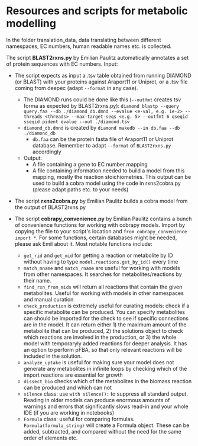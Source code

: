 # Resources and scripts for metabolic modelling


In the folder translation_data, data translating between different namespaces, EC numbers, human readable names etc. is collected.

The script **BLAST2rxns.py** by Emilian Paulitz automatically annotates a set of protein sequences with EC numbers. Input:
- The script expects as input a .tsv table obtained from running DIAMOND (or BLAST) with your proteins against Araport11 or Uniprot, or a .tsv file coming from deepec (adapt `--format` in any case).
	- The DIAMOND runs could be done like this (`--outfmt` creates tsv forma as expected by BLAST2rxns.py): `diamond blastp --query query.faa --db ./diamond_db.dmnd --evalue <e-val, e.g. 1e-2> --threads <threads> --max-target-seqs <e.g. 5> --outfmt 6 qseqid sseqid pident evalue --out ./diamond.tsv` 
	- `diamond_db.dmnd` is created by `diamond makedb --in db.faa --db ./diamond_db`
		- `db.faa` can be the protein fasta file of Araport11 or Uniprot database. Remember to adapt `--format` of `BLAST2rxns.py` accordingly
	- Output:
		- A file containing a gene to EC number mapping
		- A file containing information needed to build a model from this mapping, mostly the reaction stoichiometries. This output can be used to build a cobra model using the code in rxns2cobra.py (please adapt paths etc. to your needs)

- The script **rxns2cobra.py** by Emilian Paulitz builds a cobra model from the output of BLAST2rxns.py
- The script **cobrapy_convenience.py** by Emilian Paulitz contains a bunch of convenience functions for working with cobrapy models. Import by copying the file to your script's location and `from cobrapy_convenience import *`. For some functions, certain databases might be needed, please ask Emil about it. Most notable functions include: 
	- `get_rid` and `get_mid` for getting a reaction or metabolite by ID without having to type `model.reactions.get_by_id()` every time
	- `match_mname` and `match_rname` are useful for working with models from other namespaces. It searches for metabolites/reactions by their name.
	- `find_rxn_from_mids` will return all reactions that contain the given metabolites. Useful for working with models in other namespaces and manual curation
	- `check_production` is extremely useful for curating models: check if a specific metabolite can be produced. You can specify metabolites can should be imported for the check to see if specific connections are in the model. It can return either 1) the maximum amount of the metabolite that can be produced, 2) the solutions object to check which reactions are involved in the production, or 3) the whole model with temporaryly added reactions for deeper analysis. It has an option to perform pFBA, so that only relevant reactions will be included in the solution. 
	- `analyze_uptake` is useful for making sure your model does not generate any metabolites in infinite loops by checking which of the import reactions are essential for growth
	- `dissect_bio` checks which of the metabolites in the biomass reaction can be produced and which can not
	- `silence` class: use `with silence():` to suppress all standard output. Reading in older models can produce enormous amounts of warnings and errors that significantly slows read-in and your whole IDE (if you are working in notebooks)
	- `Formula` class: useful for comparing formulas. `Formula(formula_string)` will create a Formula object. These can be added, subtracted, and compared without the need for the same order of elements etc.

